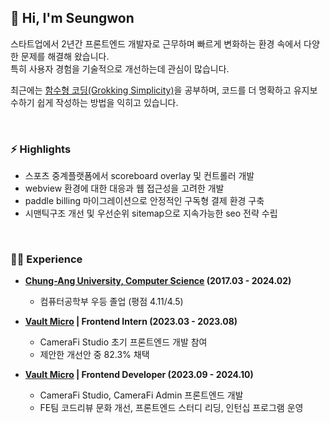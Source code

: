 ## 👋 Hi, I'm Seungwon

스타트업에서 2년간 프론트엔드 개발자로 근무하며 빠르게 변화하는 환경 속에서 다양한 문제를 해결해 왔습니다.  
특히 사용자 경험을 기술적으로 개선하는데 관심이 많습니다.

최근에는 [함수형 코딩(Grokking Simplicity)](https://functional-coding-study.wonhub.dev/)을 공부하며, 코드를 더 명확하고 유지보수하기 쉽게 작성하는 방법을 익히고 있습니다.

<br/>

### ⚡ Highlights

- 스포츠 중계플랫폼에서 scoreboard overlay 및 컨트롤러 개발
- webview 환경에 대한 대응과 웹 접근성을 고려한 개발 
- paddle billing 마이그레이션으로 안정적인 구독형 결제 환경 구축
- 시맨틱구조 개선 및 우선순위 sitemap으로 지속가능한 seo 전략 수립

<br/>

### 🧑‍💻 Experience

- **[Chung-Ang University, Computer Science](https://cse.cau.ac.kr/main.php) (2017.03 - 2024.02)**
  - 컴퓨터공학부 우등 졸업 (평점 4.11/4.5)

- **[Vault Micro](https://vaultmicro.com) | Frontend Intern (2023.03 - 2023.08)**  
  - CameraFi Studio 초기 프론트엔드 개발 참여  
  - 제안한 개선안 중 82.3% 채택  

- **[Vault Micro](https://vaultmicro.com) | Frontend Developer (2023.09 - 2024.10)**  
  - CameraFi Studio, CameraFi Admin 프론트엔드 개발  
  - FE팀 코드리뷰 문화 개선, 프론트엔드 스터디 리딩, 인턴십 프로그램 운영
